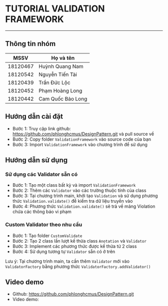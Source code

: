 # TUTORIAL VALIDATION FRAMEWORK
-------------
## Thông tin nhóm
| MSSV     | Họ và tên       |
| -------- | --------------- |
| 18120467 | Huỳnh Quang Nam |
| 18120542 | Nguyễn Tiến Tài |
| 18120439 | Trần Đức Lộc |
| 18120452 | Phạm Hoàng Long |
| 18120442 | Cam Quốc Bảo Long |

## Hướng dẫn cài đặt
- Bước 1: Truy cập link github: https://github.com/phlonghcmus/DesignPattern.git và pull source về
- Bước 2: Copy folder `ValidationFramework` vào source code của bạn
- Bước 3: Import `ValidationFramework` vào chương trình để sử dụng

## Hướng dẫn sử dụng
### Sử dụng các Validator sẵn có
- Bước 1: Tạo một class bất kỳ và import `ValidationFramework`
- Bước 2: Thêm các `Validator` vào các trường thuộc tính của class
- Bước 3: Tại chương trình main, khởi tạo `Validation` và sử dụng phương thức `Validation.validate()` để kiểm tra dữ liệu truyền vào
- Bước 4: Phương thức `Validation.validate()` sẽ trả về mảng Violation chứa các thông báo vi phạm 
### Custom Validator theo nhu cầu
- Bước 1: Tạo folder `CustomValidate`
- Bước 2: Tạo 2 class lần lượt kế thừa class `Anotation` và `Validator`
- Bước 3: Implement các phương thức được kế thừa từ 2 class 
- Bước 4: Sử dụng tương tự `Validator` sẵn có ở trên

Lưu ý: Tại chương trình main, ta cần thêm `Validator` mới vào `ValidatorFactory` bằng phương thức `ValidatorFactory.addValidator()`

## Video demo

- Github: https://github.com/phlonghcmus/DesignPattern.git
- Video demo: 

